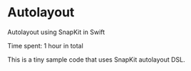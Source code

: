 # Autolayout
Autolayout using SnapKit in Swift

Time spent: 1 hour in total

This is a tiny sample code that uses SnapKit autolayout DSL.
